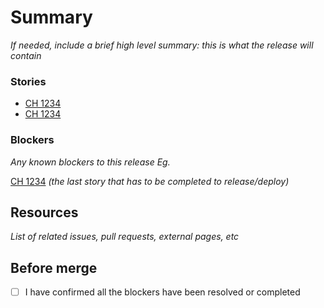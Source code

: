 # Summary

_If needed, include a brief high level summary: this is what the release will contain_

### Stories

- [CH 1234](story-url)
- [CH 1234](story-url)

### Blockers

_Any known blockers to this release Eg._

[CH 1234](story-url) _(the last story that has to be completed to release/deploy)_

## Resources

_List of related issues, pull requests, external pages, etc_

## Before merge

- [ ] I have confirmed all the blockers have been resolved or completed
